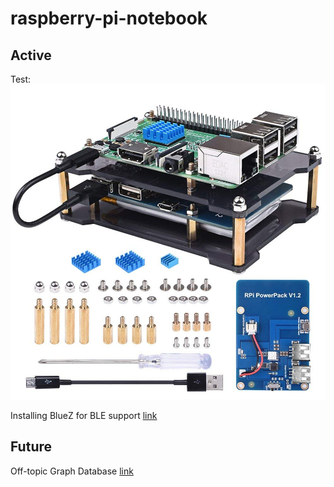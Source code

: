 ﻿# raspberry-pi-notebook

## Active

Test: 
![alt text](https://github.com/keithlemon/raspberry-pi-notebook/blob/master/doc/img/Miuzeia%20Power%20Pack.jpg)

Installing BlueZ for BLE support [link](https://www.youtube.com/watch?v=5fQR2PHMDWE)

## Future

Off-topic Graph Database [link](https://neo4j.com/whitepapers/master-data-graph-databases/?ref=solutions-2)
